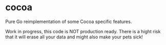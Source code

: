 # cocoa
Pure Go reimplementation of some Cocoa specific features.

Work in progress, this code is NOT production ready. There is a hight risk that
it will erase all your data and might also make your pets sick!